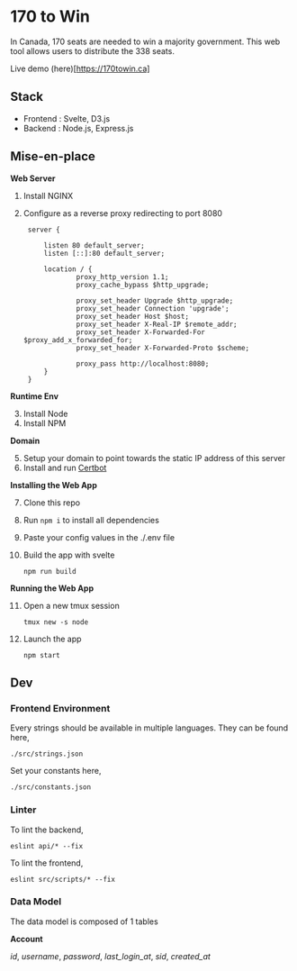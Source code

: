 # 170 to Win

In Canada, 170 seats are needed to win a majority government. This web tool allows users to distribute the 338 seats.

Live demo (here)[https://170towin.ca]


## Stack

- Frontend : Svelte, D3.js
- Backend : Node.js, Express.js


## Mise-en-place

**Web Server**

1. Install NGINX
2. Configure as a reverse proxy redirecting to port 8080

        server {

            listen 80 default_server;
            listen [::]:80 default_server;

            location / {
                    proxy_http_version 1.1;
                    proxy_cache_bypass $http_upgrade;

                    proxy_set_header Upgrade $http_upgrade;
                    proxy_set_header Connection 'upgrade';
                    proxy_set_header Host $host;
                    proxy_set_header X-Real-IP $remote_addr;
                    proxy_set_header X-Forwarded-For $proxy_add_x_forwarded_for;
                    proxy_set_header X-Forwarded-Proto $scheme;

                    proxy_pass http://localhost:8080;
            }
        }


**Runtime Env**

3. Install Node
4. Install NPM

**Domain**

5. Setup your domain to point towards the static IP address of this server
6. Install and run [Certbot](*https://certbot.eff.org/lets-encrypt/ubuntufocal-nginx.html*)

**Installing the Web App**

7. Clone this repo
8. Run `npm i` to install all dependencies
9. Paste your config values in the ./.env file
10. Build the app with svelte

        npm run build

**Running the Web App**

11. Open a new tmux session

        tmux new -s node

12. Launch the app

        npm start


## Dev

### Frontend Environment

Every strings should be available in multiple languages. They can be found here,

    ./src/strings.json

Set your constants here,

    ./src/constants.json


### Linter

To lint the backend,

    eslint api/* --fix

To lint the frontend,

    eslint src/scripts/* --fix


### Data Model

The data model is composed of 1 tables

**Account**

*id*, *username*, *password*, *last_login_at*, *sid*, *created_at*
